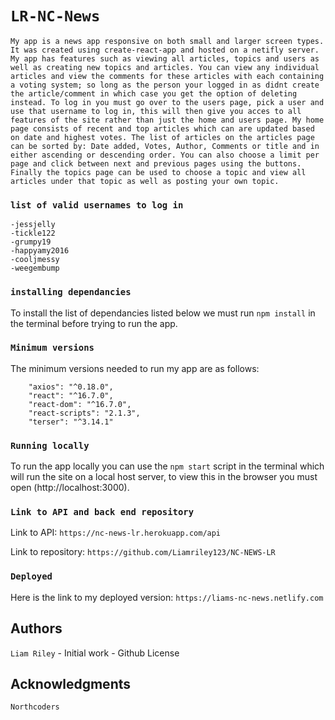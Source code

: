 # `LR-NC-News`

```
My app is a news app responsive on both small and larger screen types. It was created using create-react-app and hosted on a netifly server. My app has features such as viewing all articles, topics and users as well as creating new topics and articles. You can view any individual articles and view the comments for these articles with each containing a voting system; so long as the person your logged in as didnt create the article/comment in which case you get the option of deleting instead. To log in you must go over to the users page, pick a user and use that username to log in, this will then give you acces to all features of the site rather than just the home and users page. My home page consists of recent and top articles which can are updated based on date and highest votes. The list of articles on the articles page can be sorted by: Date added, Votes, Author, Comments or title and in either ascending or descending order. You can also choose a limit per page and click between next and previous pages using the buttons. Finally the topics page can be used to choose a topic and view all articles under that topic as well as posting your own topic.
```

### `list of valid usernames to log in`

```
-jessjelly
-tickle122
-grumpy19
-happyamy2016
-cooljmessy
-weegembump
```

### `installing dependancies`

To install the list of dependancies listed below we must run `npm install` in the terminal before trying to run the app.

### `Minimum versions`

The minimum versions needed to run my app are as follows:

```"@reach/router": "^1.2.1",
    "axios": "^0.18.0",
    "react": "^16.7.0",
    "react-dom": "^16.7.0",
    "react-scripts": "2.1.3",
    "terser": "^3.14.1"
```

### `Running locally`

To run the app locally you can use the `npm start` script in the terminal which will run the site on a local host server, to view this in the browser you must open (http://localhost:3000).

### `Link to API and back end repository`

Link to API: `https://nc-news-lr.herokuapp.com/api`

Link to repository: `https://github.com/Liamriley123/NC-NEWS-LR`

### `Deployed`

Here is the link to my deployed version: `https://liams-nc-news.netlify.com`

## Authors

`Liam Riley` - Initial work - Github License

## Acknowledgments

`Northcoders`
